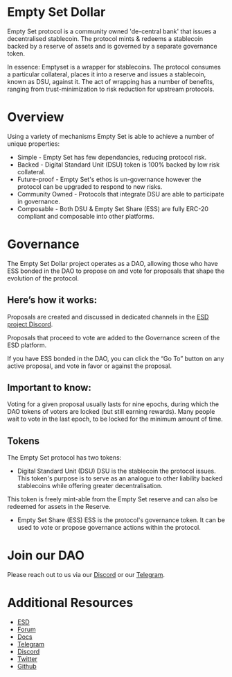 # Empty Set Dollar

Empty Set protocol is a community owned 'de-central bank' that issues a decentralised stablecoin. The protocol mints & redeems a stablecoin backed by a reserve of assets and is governed by a separate governance token.

In essence: Emptyset is a wrapper for stablecoins. The protocol consumes a particular collateral, places it into a reserve and issues a stablecoin, known as DSU, against it. The act of wrapping has a number of benefits, ranging from trust-minimization to risk reduction for upstream protocols.

# Overview

Using a variety of mechanisms Empty Set is able to achieve a number of unique properties:

* Simple - Empty Set has few dependancies, reducing protocol risk.
* Backed - Digital Standard Unit (DSU) token is 100% backed by low risk collateral.
* Future-proof - Empty Set's ethos is un-governance however the protocol can be upgraded to respond to new risks.
* Community Owned - Protocols that integrate DSU are able to participate in governance.
* Composable - Both DSU & Empty Set Share (ESS) are fully ERC-20 compliant and composable into other platforms.

# Governance

The Empty Set Dollar project operates as a DAO, allowing those who have ESS bonded in the DAO to propose on and vote for proposals that shape the evolution of the protocol.

## Here’s how it works:

Proposals are created and discussed in dedicated channels in the [ESD project Discord](https://discord.com/invite/vPws9Vp).

Proposals that proceed to vote are added to the Governance screen of the ESD platform.

If you have ESS bonded in the DAO, you can click the “Go To” button on any active proposal, and vote in favor or against the proposal.

## Important to know:

Voting for a given proposal usually lasts for nine epochs, during which the DAO tokens of voters are locked (but still earning rewards). Many people wait to vote in the last epoch, to be locked for the minimum amount of time.

## Tokens

The Empty Set protocol has two tokens:

* Digital Standard Unit (DSU)
DSU is the stablecoin the protocol issues. This token's purpose is to serve as an analogue to other liability backed stablecoins while offering greater decentralisation.

This token is freely mint-able from the Empty Set reserve and can also be redeemed for assets in the Reserve.

* Empty Set Share (ESS)
ESS is the protocol's governance token. It can be used to vote or propose governance actions within the protocol.

# Join our DAO

Please reach out to us via our [Discord](https://discord.com/invite/vPws9Vp) or our [Telegram](https://t.me/emptysetdollar).

# Additional Resources

* [ESD](https://emptyset.finance/)
* [Forum](https://www.emptyset.xyz/)
* [Docs](https://docs.emptyset.finance/)
* [Telegram](https://t.me/emptysetdollar)
* [Discord](https://discord.com/invite/vPws9Vp)
* [Twitter](https://twitter.com/emptysetdollar/)
* [Github](https://github.com/emptysetsquad/dollar)
